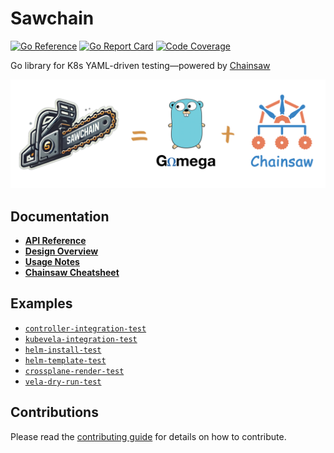 # Sawchain

[![Go Reference](https://pkg.go.dev/badge/github.com/guidewire-oss/sawchain.svg)](https://pkg.go.dev/github.com/guidewire-oss/sawchain)
[![Go Report Card](https://goreportcard.com/badge/github.com/guidewire-oss/sawchain)](https://goreportcard.com/report/github.com/guidewire-oss/sawchain)
[![Code Coverage](https://codecov.io/gh/guidewire-oss/sawchain/branch/main/graph/badge.svg)](https://codecov.io/gh/guidewire-oss/sawchain)

Go library for K8s YAML-driven testing—powered by [Chainsaw](https://github.com/kyverno/chainsaw)

![Sawchain](./assets/banner.png)

## Documentation

* **[API Reference](./docs/api-reference.md)**
* **[Design Overview](./docs/design-overview.md)**
* **[Usage Notes](./docs/usage-notes.md)**
* **[Chainsaw Cheatsheet](./docs/chainsaw-cheatsheet.md)**

## Examples

* [`controller-integration-test`](./examples/controller-integration-test/)
* [`kubevela-integration-test`](./examples/kubevela-integration-test/)
* [`helm-install-test`](./examples/helm-install-test/)
* [`helm-template-test`](./examples/helm-template-test/)
* [`crossplane-render-test`](./examples/crossplane-render-test/)
* [`vela-dry-run-test`](./examples/vela-dry-run-test/)

## Contributions

Please read the [contributing guide](./CONTRIBUTING.md) for details on how to contribute.
